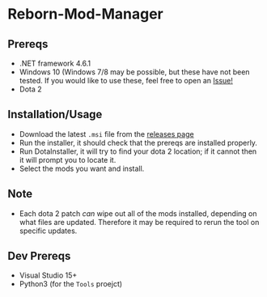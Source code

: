 # Reborn-Mod-Manager

## Prereqs
* .NET framework 4.6.1
* Windows 10 (Windows 7/8 may be possible, but these have not been tested. If you would like to use these, feel free to open an [Issue!](https://github.com/shamrickus/Reborn-Mod-Manager/issues)
* Dota 2

## Installation/Usage
* Download the latest `.msi` file from the [releases page](https://github.com/shamrickus/Reborn-Mod-Manager/releases)
* Run the installer, it should check that the prereqs are installed properly.
* Run DotaInstaller, it will try to find your dota 2 location; if it cannot then it will prompt you to locate it. 
* Select the mods you want and install.

## Note
* Each dota 2 patch _can_ wipe out all of the mods installed, depending on what files are updated. Therefore it may be required to rerun the tool on specific updates.


## Dev Prereqs
* Visual Studio 15+
* Python3 (for the `Tools` proejct)
